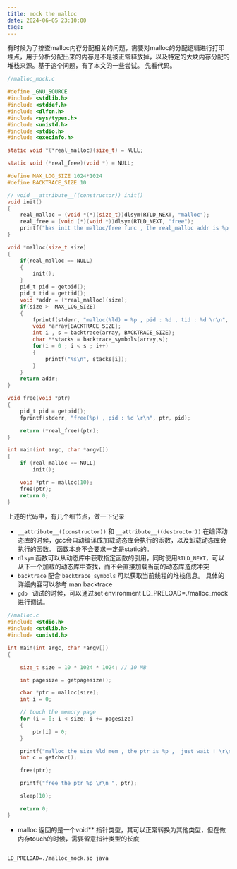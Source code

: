 ```yaml
---
title: mock the malloc
date: 2024-06-05 23:10:00
tags:
---
```

有时候为了排查malloc内存分配相关的问题，需要对malloc的分配逻辑进行打印埋点，用于分析分配出来的内存是不是被正常释放掉，以及特定的大块内存分配的堆栈来源。基于这个问题，有了本文的一些尝试。 先看代码。

```c
//malloc_mock.c

#define _GNU_SOURCE
#include <stdlib.h>
#include <stddef.h>
#include <dlfcn.h>
#include <sys/types.h>
#include <unistd.h>
#include <stdio.h>
#include <execinfo.h>

static void *(*real_malloc)(size_t) = NULL;

static void (*real_free)(void *) = NULL;

#define MAX_LOG_SIZE 1024*1024
#define BACKTRACE_SIZE 10

// void __attribute__((constructor)) init()
void init()
{
    real_malloc = (void *(*)(size_t))dlsym(RTLD_NEXT, "malloc");
    real_free = (void (*)(void *))dlsym(RTLD_NEXT, "free");
    printf("has init the malloc/free func , the real_malloc addr is %p , the real_free addr is %p \r\n ", real_malloc, real_free);
}

void *malloc(size_t size)
{
    if(real_malloc == NULL)
    {
        init();
    }
    pid_t pid = getpid();
    pid_t tid = gettid();
    void *addr = (*real_malloc)(size);
    if(size >  MAX_LOG_SIZE)
    {
        fprintf(stderr, "malloc(%ld) = %p , pid : %d , tid : %d \r\n", size, addr, pid, tid);
        void *array[BACKTRACE_SIZE];
        int i , s = backtrace(array, BACKTRACE_SIZE);
        char **stacks = backtrace_symbols(array,s);
        for(i = 0 ; i < s ; i++)
        {
            printf("%s\n", stacks[i]);
        }
    }
    return addr;
}

void free(void *ptr)
{
    pid_t pid = getpid();
    fprintf(stderr, "free(%p) , pid : %d \r\n", ptr, pid);

    return (*real_free)(ptr);
}

int main(int argc, char *argv[])
{
    if (real_malloc == NULL)
        init();

    void *ptr = malloc(10);
    free(ptr);
    return 0;
}


```
上述的代码中，有几个细节点，做一下记录
- `__attribute__((constructor))` 和 `__attribute__((destructor))` 在编译动态库的时候，gcc会自动编译成加载动态库会执行的函数，以及卸载动态库会执行的函数。 函数本身不会要求一定是static的。 
- `dlsym` 函数可以从动态库中获取指定函数的引用，同时使用`RTLD_NEXT`，可以从下一个加载的动态库中查找，而不会直接加载当前的动态库造成冲突
- `backtrace` 配合 `backtrace_symbols` 可以获取当前线程的堆栈信息。 具体的详细内容可以参考 man backtrace 
- `gdb ` 调试的时候，可以通过set environment LD_PRELOAD=./malloc_mock 进行调试。

```c
//malloc.c
#include <stdio.h>
#include <stdlib.h>
#include <unistd.h>

int main(int argc, char *argv[])
{

    size_t size = 10 * 1024 * 1024; // 10 MB

    int pagesize = getpagesize();

    char *ptr = malloc(size);
    int i = 0;

    // touch the memory page
    for (i = 0; i < size; i += pagesize)
    {
        ptr[i] = 0;
    }

    printf("malloc the size %ld mem , the ptr is %p ,  just wait ! \r\n", size, ptr);
    int c = getchar();

    free(ptr);

    printf("free the ptr %p \r\n ", ptr);

    sleep(10);

    return 0;
}


```

- malloc 返回的是一个void** 指针类型，其可以正常转换为其他类型，但在做内存touch的时候，需要留意指针类型的长度

```shell

LD_PRELOAD=./malloc_mock.so java


```


